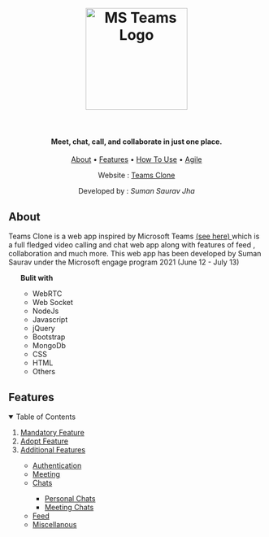 
<h1 align="center">
  <br>
  <a href="https://engageclone.herokuapp.com"><img src="https://upload.wikimedia.org/wikipedia/commons/thumb/c/c9/Microsoft_Office_Teams_%282018%E2%80%93present%29.svg/1200px-Microsoft_Office_Teams_%282018%E2%80%93present%29.svg.png" alt="MS Teams Logo" width="200"></a>
  <br>
  
  <br>
</h1>
<h4 align="center">Meet, chat, call, and collaborate in just one place.</h4>
<p align="center">
  <a href="#about">About</a> •
  <a href="#features">Features</a> •
  <a href="#how-to-use">How To Use</a> •
  <a href="#agile">Agile</a>
</p>

<p align="center">
  Website : <a href="https://engageclone.herokuapp.com"> Teams Clone</a>
</p>
<p align="center">
	Developed by : <i> Suman Saurav Jha </i>
</p>

## About
Teams Clone is a web app inspired by Microsoft Teams <a href="https://www.microsoft.com/en-in/microsoft-teams/group-chat-software"> (see here) </a> which is a full fledged video calling and chat web app along with features of feed , collaboration and much more. This web app has been developed by Suman Saurav under the Microsoft engage program 2021 (June 12 - July 13)
<ul>  <b> Bulit with</b>
<ul>
<li>WebRTC</li>
<li>Web Socket</li>
<li> NodeJs </li> 
<li> Javascript</li>
<li> jQuery</li>
<li> Bootstrap</li>
<li> MongoDb</li>
<li> CSS</li>
<li> HTML</li>
<li>Others</li>
</ul>
</ul>
	

## Features
<!-- TABLE OF CONTENTS -->
<details open="open">
  <summary>Table of Contents</summary>
  <ol>
    <li>
      <a href="#mandatory-feature">Mandatory Feature</a>
    </li>
    <li>
      <a href="#adopt-feature">Adopt Feature</a>
    </li>
    <li>
      <a href="#additional-features">Additional Features</a>
   </li>
      <ul>
        <li><a href="#authentication">Authentication</a></li>
        <li><a href="#meeting">Meeting</a></li>
        <li><a href="#chats">Chats</a></li>
	        <ul>
		        <li><a href="#personal-chats">Personal Chats</a></li>
		        <li><a href="#meeting-chats">Meeting Chats</a></li>
	      </ul>
        <li><a href="#feed">Feed</a></li>
        <li><a href="#miscellanous">Miscellanous</a></li>
      </ul>
    </li>
  </ol>
</details>

